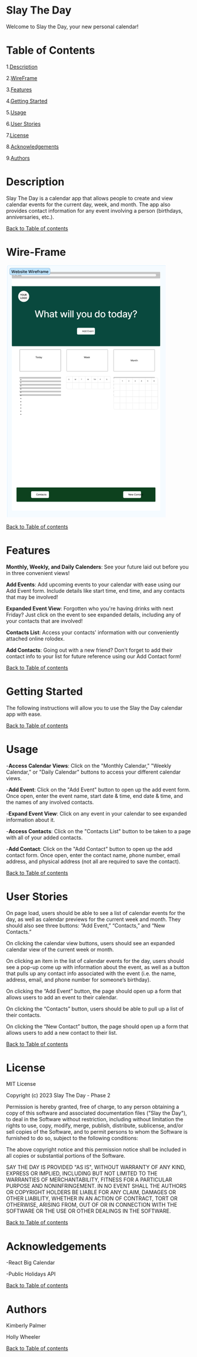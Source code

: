 # Slay The Day
Welcome to Slay the Day, your new personal calendar! 

# Table of Contents
1.[Description](#description)

2.[WireFrame](#wire-frame)

3.[Features](#features)

4.[Getting Started](#getting-started)

5.[Usage](#usage)

6.[User Stories](#user-stories)

7.[License](#license)

8.[Acknowledgements](#acknowledgements)

9.[Authors](#authors)



# Description
Slay The Day is a calendar app that allows people to create and view calendar events for the current day, week, and month. The app also provides contact information for any event involving a person (birthdays, anniversaries, etc.). 

[Back to Table of contents](#table-of-contents)

# Wire-Frame
![Phase 2 Wireframe](./phase%202%20wireframe.png)

[Back to Table of contents](#table-of-contents)

# Features
**Monthly, Weekly, and Daily Calenders**: See your future laid out before you in three convenient views! 

**Add Events**: Add upcoming events to your calendar with ease using our Add Event form. Include details like start time, end time, and any contacts that may be involved!

**Expanded Event View**: Forgotten who you're having drinks with next Friday? Just click on the event to see expanded details, including any of your contacts that are involved!

**Contacts List**: Access your contacts' information with our conveniently attached online rolodex.

**Add Contacts**: Going out with a new friend? Don't forget to add their contact info to your list for future reference using our Add Contact form! 

[Back to Table of contents](#table-of-contents)

# Getting Started
The following instructions will allow you to use the Slay the Day calendar app with ease.

[Back to Table of contents](#table-of-contents)

# Usage
-**Access Calendar Views**: Click on the "Monthly Calendar," "Weekly Calendar," or "Daily Calendar" buttons to access your different calendar views. 

-**Add Event**: Click on the "Add Event" button to open up the add event form. Once open, enter the event name, start date & time, end date & time, and the names of any involved contacts.

-**Expand Event View**: Click on any event in your calendar to see expanded information about it.

-**Access Contacts**: Click on the "Contacts List" button to be taken to a page with all of your added contacts. 

-**Add Contact**: Click on the "Add Contact" button to open up the add contact form. Once open, enter the contact name, phone number, email address, and physical address (not all are required to save the contact).

[Back to Table of contents](#table-of-contents)

# User Stories
On page load, users should be able to see a list of calendar events for the day, as well as calendar previews for the current week and month. They should also see three buttons: “Add Event,” “Contacts,” and “New Contacts.”

On clicking the calendar view buttons, users should see an expanded calendar view of the current week or month.

On clicking an item in the list of calendar events for the day, users should see a pop-up come up with information about the event, as well as a button that pulls up any contact info associated with the event (i.e. the name, address, email, and phone number for someone’s birthday). 

On clicking the “Add Event” button, the page should open up a form that allows users to add an event to their calendar.

On clicking the “Contacts” button, users should be able to pull up a list of their contacts.

On clicking the “New Contact” button, the page should open up a form that allows users to add a new contact to their list. 

[Back to Table of contents](#table-of-contents)

# License
MIT License

Copyright (c) 2023 Slay The Day - Phase 2  

Permission is hereby granted, free of charge, to any person obtaining a copy
of this software and associated documentation files ("Slay the Day"), to deal
in the Software without restriction, including without limitation the rights
to use, copy, modify, merge, publish, distribute, sublicense, and/or sell
copies of the Software, and to permit persons to whom the Software is
furnished to do so, subject to the following conditions:

The above copyright notice and this permission notice shall be included in all
copies or substantial portions of the Software.

SAY THE DAY IS PROVIDED "AS IS", WITHOUT WARRANTY OF ANY KIND, EXPRESS OR
IMPLIED, INCLUDING BUT NOT LIMITED TO THE WARRANTIES OF MERCHANTABILITY,
FITNESS FOR A PARTICULAR PURPOSE AND NONINFRINGEMENT. IN NO EVENT SHALL THE
AUTHORS OR COPYRIGHT HOLDERS BE LIABLE FOR ANY CLAIM, DAMAGES OR OTHER
LIABILITY, WHETHER IN AN ACTION OF CONTRACT, TORT OR OTHERWISE, ARISING FROM,
OUT OF OR IN CONNECTION WITH THE SOFTWARE OR THE USE OR OTHER DEALINGS IN THE
SOFTWARE.

[Back to Table of contents](#table-of-contents)

# Acknowledgements
-React Big Calendar

-Public Holidays API

[Back to Table of contents](#table-of-contents)

# Authors
Kimberly Palmer

Holly Wheeler

[Back to Table of contents](#table-of-contents)

